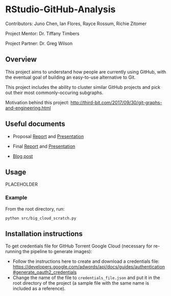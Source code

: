 # RStudio-GitHub-Analysis

Contributors: Juno Chen, Ian Flores, Rayce Rossum, Richie Zitomer

Project Mentor: Dr. Tiffany Timbers

Project Partner: Dr. Greg Wilson

## Overview
This project aims to understand how people are currently using GitHub, with the eventual goal of building an easy-to-use alternative to Git.

This project includes the ability to cluster similar GitHub projects and pick out their most commonly-occuring subgraphs.

Motivation behind this project: http://third-bit.com/2017/09/30/git-graphs-and-engineering.html

## Useful documents

- Proposal [Report](https://github.com/UBC-MDS/RStudio-GitHub-Analysis/blob/master/docs/proposal_presentation/proposal_report_final.pdf) and [Presentation](https://github.com/UBC-MDS/RStudio-GitHub-Analysis/blob/master/docs/proposal_presentation/proposal_presentation.html)

- Final [Report](https://github.com/UBC-MDS/RStudio-GitHub-Analysis/blob/master/docs/final_presentation/final_report.pdf) and [Presentation](https://github.com/UBC-MDS/RStudio-GitHub-Analysis/blob/master/docs/final_presentation/final_presentation.html)

- [Blog post](https://ubc-mds.github.io/RStudio-GitHub-Analysis/)

## Usage
PLACEHOLDER 

### Example
From the root directory, run: 

```{bash}
python src/big_cloud_scratch.py
```

## Installation instructions
To get credentials file for GitHub Torrent Google Cloud (necessary for re-running the pipeline to generate images):

- Follow the instructions here to create and download a credentials file: https://developers.google.com/adwords/api/docs/guides/authentication#generate_oauth2_credentials
- Change the name of the file to `credentials_file.json` and put it in the root directory of the project (a sample file with the same name is included as a reference).